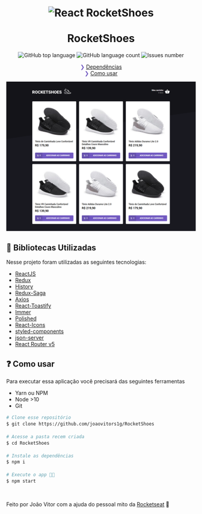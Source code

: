 <h1 align="center">
    <img alt="React RocketShoes" src="https://camo.githubusercontent.com/8c13dc2618dbd7f76d1d574350b98fdee1335ce5/68747470733a2f2f726f636b6574736561742d63646e2e73332d73612d656173742d312e616d617a6f6e6177732e636f6d2f626f6f7463616d702d6865616465722e706e67" />
    <br>
    <br>
    RocketShoes
</h1>

<p align="center">
  <img alt="GitHub top language" src="https://img.shields.io/github/languages/top/joaovitors1g/RocketShoes.svg">

  <img alt="GitHub language count" src="https://img.shields.io/github/languages/count/joaovitors1g/RocketShoes.svg">

  <img alt="Issues number" src="https://img.shields.io/github/issues/joaovitors1g/RocketShoes">
</p>

<p align="center" style="color: #7159c1;">
  ❯ <a href="#receipt_bibliotecas-utilizadas">Dependências</a><br>
  ❯ <a href="#question_como-usar">Como usar</a><br>
</p>

![Screenshot](https://raw.githubusercontent.com/joaovitors1g/RocketShoes/master/.github/screenshot.png)

## :receipt: Bibliotecas Utilizadas

Nesse projeto foram utilizadas as seguintes tecnologias:

- [ReactJS](https://reactjs.org/)
- [Redux](https://redux.js.org/)
- [History](https://www.npmjs.com/package/history)
- [Redux-Saga](https://redux-saga.js.org/)
- [Axios](https://github.com/axios/axios)
- [React-Toastify](https://fkhadra.github.io/react-toastify/)
- [Immer](https://github.com/immerjs/immer)
- [Polished](https://polished.js.org/)
- [React-Icons](https://react-icons.netlify.com/)
- [styled-components](https://www.styled-components.com/)
- [json-server](https://github.com/typicode/json-server)
- [React Router v5](https://github.com/ReactTraining/react-router)

## :question: Como usar

Para executar essa aplicação você precisará das seguintes ferramentas

- Yarn ou NPM
- Node >10
- Git

```bash
# Clone esse repositório
$ git clone https://github.com/joaovitors1g/RocketShoes

# Acesse a pasta recem criada
$ cd RocketShoes

# Instale as dependências
$ npm i

# Execute o app 🎉🎉
$ npm start
```

<br>

Feito por João Vitor com a ajuda do pessoal mito da [Rocketseat](https://github.com/Rocketseat) 💜

